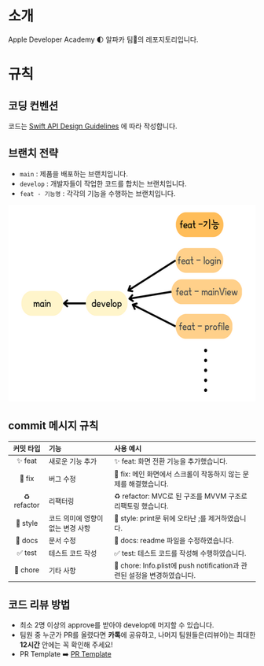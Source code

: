 # 소개
Apple Developer Academy 🌓 알파카 팀🦙의 레포지토리입니다.

# 규칙
## 코딩 컨벤션
코드는 
[Swift API Design Guidelines](https://cozzin.gitbook.io/swift-api-design-guidelines/) 에 따라 작성합니다. 

## 브랜치 전략
- `main` : 제품을 배포하는 브랜치입니다.
- `develop` : 개발자들이 작업한 코드를 합치는 브랜치입니다.
- `feat - 기능명` : 각각의 기능을 수행하는 브랜치입니다.

<img src = "./Rules/gitbranch.png" width = "600" height = "400">
<br/>

## commit 메시지 규칙

|커밋 타입|기능|사용 예시|
|:---:|:---|:----|
|✨ feat|새로운 기능 추가|✨ feat: 화면 전환 기능을 추가했습니다.|
|🐛 fix|버그 수정|🐛 fix: 메인 화면에서 스크롤이 작동하지 않는 문제를 해결했습니다.|
|♻️ refactor|리팩터링|♻️ refactor: MVC로 된 구조를 MVVM 구조로 리팩토링 했습니다.|
|💄 style|코드 의미에 영향이 없는 변경 사항|💄 style: print문 뒤에 오타난 ;를 제거하였습니다.|
|📝 docs|문서 수정|📝 docs: readme 파일을 수정하였습니다.|
|✅ test|테스트 코드 작성|✅ test: 테스트 코드를 작성해 수행하였습니다.|
|🚚 chore|기타 사항|🚚 chore: Info.plist에 push notification과 관련된 설정을 변경하였습니다.|

## 코드 리뷰 방법
- 최소 2명 이상의 approve를 받아야 develop에 머지할 수 있습니다.
- 팀원 중 누군가 PR를 올렸다면 **카톡**에 공유하고, 나머지 팀원들은(리뷰어)는 최대한 **12시간** 안에는 꼭 확인해 주세요! 
- PR Template ➡️ [PR Template](./Rules/PR_template.md) 

